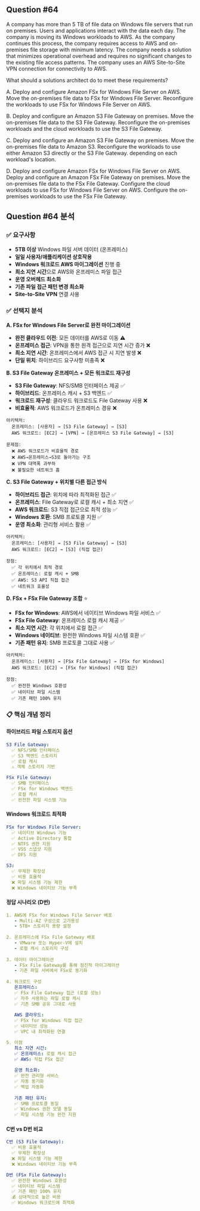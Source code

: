 ## Question #64
A company has more than 5 TB of file data on Windows file servers that run on premises. 
Users and applications interact with the data each day.
The company is moving its Windows workloads to AWS. 
As the company continues this process, the company requires access to AWS and on-premises file storage with minimum latency. 
The company needs a solution that minimizes operational overhead and requires no significant changes to the existing file access patterns. 
The company uses an AWS Site-to-Site VPN connection for connectivity to AWS.

What should a solutions architect do to meet these requirements?

A. Deploy and configure Amazon FSx for Windows File Server on AWS. Move the on-premises file data to FSx for Windows File Server. Reconfigure the workloads to use FSx for Windows File Server on AWS.

B. Deploy and configure an Amazon S3 File Gateway on premises. Move the on-premises file data to the S3 File Gateway. Reconfigure the on-premises workloads and the cloud workloads to use the S3 File Gateway.

C. Deploy and configure an Amazon S3 File Gateway on premises. Move the on-premises file data to Amazon S3. Reconfigure the workloads to use either Amazon S3 directly or the S3 File Gateway. depending on each workload's location.

D. Deploy and configure Amazon FSx for Windows File Server on AWS. Deploy and configure an Amazon FSx File Gateway on premises. Move the on-premises file data to the FSx File Gateway. Configure the cloud workloads to use FSx for Windows File Server on AWS. Configure the on-premises workloads to use the FSx File Gateway.

## Question #64 분석

### ✅ 요구사항
- **5TB 이상** Windows 파일 서버 데이터 (온프레미스)
- **일일 사용자/애플리케이션 상호작용**
- **Windows 워크로드 AWS 마이그레이션** 진행 중
- **최소 지연 시간**으로 AWS와 온프레미스 파일 접근
- **운영 오버헤드 최소화**
- **기존 파일 접근 패턴 변경 최소화**
- **Site-to-Site VPN** 연결 사용

### ✅ 선택지 분석

**A. FSx for Windows File Server로 완전 마이그레이션**
- **완전 클라우드 이전**: 모든 데이터를 AWS로 이동 ⚠️
- **온프레미스 접근**: VPN을 통한 원격 접근으로 지연 시간 증가 ❌
- **최소 지연 시간**: 온프레미스에서 AWS 접근 시 지연 발생 ❌
- **단일 위치**: 하이브리드 요구사항 미충족 ❌

**B. S3 File Gateway 온프레미스 + 모든 워크로드 재구성**
- **S3 File Gateway**: NFS/SMB 인터페이스 제공 ✅
- **하이브리드**: 온프레미스 캐시 + S3 백엔드 ✅
- **워크로드 재구성**: 클라우드 워크로드도 File Gateway 사용 ❌
- **비효율적**: AWS 워크로드가 온프레미스 경유 ❌
```
아키텍처:
  온프레미스: [사용자] → [S3 File Gateway] → [S3]
  AWS 워크로드: [EC2] → [VPN] → [온프레미스 S3 File Gateway] → [S3]

문제점:
  ❌ AWS 워크로드가 비효율적 경로
  ❌ AWS→온프레미스→S3로 돌아가는 구조
  ❌ VPN 대역폭 과부하
  ❌ 불필요한 네트워크 홉
```

**C. S3 File Gateway + 위치별 다른 접근 방식**
- **하이브리드 접근**: 위치에 따라 최적화된 접근 ✅
- **온프레미스**: File Gateway로 로컬 캐시 + 최소 지연 ✅
- **AWS 워크로드**: S3 직접 접근으로 최적 성능 ✅
- **Windows 호환**: SMB 프로토콜 지원 ✅
- **운영 최소화**: 관리형 서비스 활용 ✅
```
아키텍처:
  온프레미스: [사용자] → [S3 File Gateway] → [S3]
  AWS 워크로드: [EC2] → [S3] (직접 접근)

장점:
  ✅ 각 위치에서 최적 경로
  ✅ 온프레미스: 로컬 캐시 + SMB
  ✅ AWS: S3 API 직접 접근
  ✅ 네트워크 효율성
```

**D. FSx + FSx File Gateway 조합** ⭐
- **FSx for Windows**: AWS에서 네이티브 Windows 파일 서비스 ✅
- **FSx File Gateway**: 온프레미스 로컬 캐시 제공 ✅
- **최소 지연 시간**: 각 위치에서 로컬 접근 ✅
- **Windows 네이티브**: 완전한 Windows 파일 시스템 호환 ✅
- **기존 패턴 유지**: SMB 프로토콜 그대로 사용 ✅
```
아키텍처:
  온프레미스: [사용자] → [FSx File Gateway] → [FSx for Windows]
  AWS 워크로드: [EC2] → [FSx for Windows] (직접 접근)

장점:
  ✅ 완전한 Windows 호환성
  ✅ 네이티브 파일 시스템
  ✅ 기존 패턴 100% 유지
```

### 📋 핵심 개념 정리

#### **하이브리드 파일 스토리지 옵션**
```yaml
S3 File Gateway:
  ✅ NFS/SMB 인터페이스
  ✅ S3 백엔드 스토리지
  ✅ 로컬 캐시
  ⚠️ 객체 스토리지 기반

FSx File Gateway:
  ✅ SMB 인터페이스
  ✅ FSx for Windows 백엔드
  ✅ 로컬 캐시
  ✅ 완전한 파일 시스템 기능
```

#### **Windows 워크로드 최적화**
```yaml
FSx for Windows File Server:
  ✅ 네이티브 Windows 기능
  ✅ Active Directory 통합
  ✅ NTFS 권한 지원
  ✅ VSS 스냅샷 지원
  ✅ DFS 지원

S3:
  ✅ 무제한 확장성
  ✅ 비용 효율적
  ❌ 파일 시스템 기능 제한
  ❌ Windows 네이티브 기능 부족
```

#### **정답 시나리오 (D번)**
```yaml
1. AWS에 FSx for Windows File Server 배포
   - Multi-AZ 구성으로 고가용성
   - 5TB+ 스토리지 용량 설정
   
2. 온프레미스에 FSx File Gateway 배포
   - VMware 또는 Hyper-V에 설치
   - 로컬 캐시 스토리지 구성
   
3. 데이터 마이그레이션
   - FSx File Gateway를 통해 점진적 마이그레이션
   - 기존 파일 서버에서 FSx로 동기화
   
4. 워크로드 구성
   온프레미스:
   ✅ FSx File Gateway 접근 (로컬 성능)
   ✅ 자주 사용하는 파일 로컬 캐시
   ✅ 기존 SMB 공유 그대로 사용
   
   AWS 클라우드:
   ✅ FSx for Windows 직접 접근
   ✅ 네이티브 성능
   ✅ VPC 내 최적화된 연결

5. 이점
   최소 지연 시간:
   ✅ 온프레미스: 로컬 캐시 접근
   ✅ AWS: 직접 FSx 접근
   
   운영 최소화:
   ✅ 완전 관리형 서비스
   ✅ 자동 동기화
   ✅ 백업 자동화
   
   기존 패턴 유지:
   ✅ SMB 프로토콜 동일
   ✅ Windows 권한 모델 동일
   ✅ 파일 시스템 기능 완전 지원
```

#### **C번 vs D번 비교**
```yaml
C번 (S3 File Gateway):
  ✅ 비용 효율적
  ✅ 무제한 확장성
  ❌ 파일 시스템 기능 제한
  ❌ Windows 네이티브 기능 부족

D번 (FSx File Gateway):
  ✅ 완전한 Windows 호환성
  ✅ 네이티브 파일 시스템
  ✅ 기존 패턴 100% 유지
  💰 상대적으로 높은 비용
  ✅ Windows 워크로드에 최적화
```


